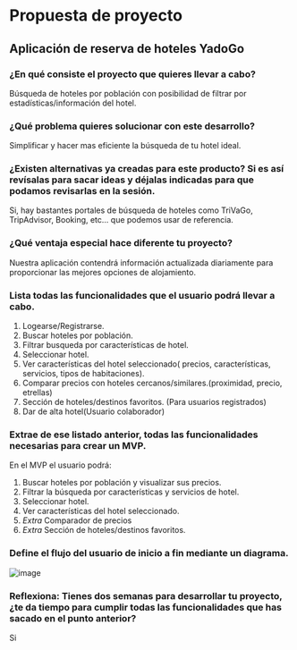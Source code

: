 # Propuesta de proyecto

## Aplicación de reserva de hoteles YadoGo

### ¿En qué consiste el proyecto que quieres llevar a cabo?

Búsqueda de hoteles por población con posibilidad de filtrar por estadísticas/información del hotel.

### ¿Qué problema quieres solucionar con este desarrollo?

Simplificar y hacer mas eficiente la búsqueda de tu hotel ideal.

### ¿Existen alternativas ya creadas para este producto? Si es así revísalas para sacar ideas y déjalas indicadas para que podamos revisarlas en la sesión.

Si, hay bastantes portales de búsqueda de hoteles como TriVaGo, TripAdvisor, Booking, etc... que podemos usar de referencia.

### ¿Qué ventaja especial hace diferente tu proyecto?

Nuestra aplicación contendrá información actualizada diariamente para proporcionar las mejores opciones de alojamiento.

### Lista todas las funcionalidades que el usuario podrá llevar a cabo.

1. Logearse/Registrarse.
2. Buscar hoteles por población.
3. Filtrar busqueda por características de hotel.
4. Seleccionar hotel.
5. Ver características del hotel seleccionado( precios, características, servicios, tipos de habitaciones).
6. Comparar precios con hoteles cercanos/similares.(proximidad, precio, etrellas)
7. Sección de hoteles/destinos favoritos. (Para usuarios registrados)
8. Dar de alta hotel(Usuario colaborador)

### Extrae de ese listado anterior, todas las funcionalidades necesarias para crear un MVP.

En el MVP el usuario podrá:

1. Buscar hoteles por población y visualizar sus precios.
2. Filtrar la búsqueda por características y servicios de hotel.
3. Seleccionar hotel.
4. Ver características del hotel seleccionado.
5. *Extra* Comparador de precios
6. *Extra* Sección de hoteles/destinos favoritos.

### Define el flujo del usuario de inicio a fin mediante un diagrama.

![image](https://github.com/GitJanPlata/jpg-fe-gc-proyecto-final-planteamiento/assets/96839905/084febb8-c728-40d1-80ad-403cd01c30f0)


### Reflexiona: Tienes dos semanas para desarrollar tu proyecto, ¿te da tiempo para cumplir todas las funcionalidades que has sacado en el punto anterior?

Si
